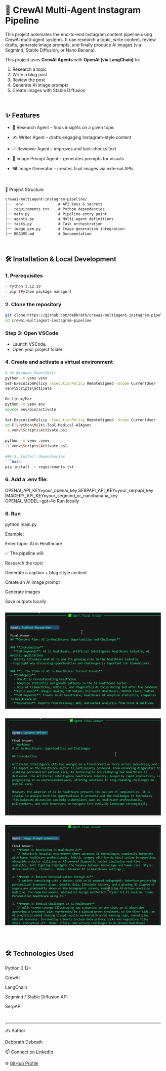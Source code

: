 # 🧠 CrewAI Multi-Agent Instagram Pipeline 

This project automates the end-to-end Instagram content pipeline using CrewAI multi-agent systems.
It can research a topic, write content, review drafts, generate image prompts, and finally produce AI images (via Segmind, Stable Diffusion, or Nano Banana).

This project uses **CrewAI Agents** with **OpenAI (via LangChain)** to:
1. Research a topic
2. Write a blog post
3. Review the post
4. Generate AI image prompts
5. Create images with Stable Diffusion


<br/>

## ✨ Features

- 🧠 Research Agent – finds insights on a given topic

- ✍️ Writer Agent – drafts engaging Instagram-style content

- ✅ Reviewer Agent – improves and fact-checks text

- 🎨 Image Prompt Agent – generates prompts for visuals

- 🖼️ Image Generator – creates final images via external APIs


<br/>

📂 Project Structure

```
crewai-multiagent-instagram-pipeline/
│── .env                # API keys & secrets
│── requirements.txt    # Python dependencies
│── main.py             # Pipeline entry point
│── agents.py           # Multi-agent definitions
│── tasks.py            # Task orchestration
│── image_gen.py        # Image generation integration
│── README.md           # Documentation

```

<br/>

## 🛠 Installation & Local Development
### 1. Prerequisites
```bash
- Python 3.12.10
- pip (Python package manager)
```
### 2. Clone the repository

```bash
git clone https://github.com/debbrath/crewai-multiagent-instagram-pipeline.git
cd crewai-multiagent-instagram-pipeline
```
### Step 3: Open VSCode
- Launch VSCode.
- Open your project folder

### 4. Create and activate a virtual environment
```bash
# On Windows PowerShell
python -m venv venv
Set-ExecutionPolicy -ExecutionPolicy RemoteSigned -Scope CurrentUser
venv\Scripts\activate

On Linux/Mac
python -m venv env
source env/bin/activate

Set-ExecutionPolicy -ExecutionPolicy RemoteSigned -Scope CurrentUser
cd F:\Python\Multi-Tool-Medical-AIAgent
.\.venv\Scripts\Activate.ps1

python -m venv .venv
.\.venv\Scripts\Activate.ps1

### 5. Install dependencies
```bash
pip install -r requirements.txt
```
### 6. Add a .env file:

OPENAI_API_KEY=your_openai_key
SERPAPI_API_KEY=your_serpapi_key
IMAGERY_API_KEY=your_segmind_or_nanobanana_key
OPENAI_MODEL=gpt-4o
Run locally

### 6. Run 

python main.py

Example:

Enter topic: AI in Healthcare


✅ The pipeline will:

Research the topic

Generate a caption + blog-style content

Create an AI image prompt

Generate images

Save outputs locally

```
```
![Screenshot](https://github.com/debbrath/crewai-multiagent-instagram-pipeline/blob/main/image/1.png)
```

```
![Screenshot](https://github.com/debbrath/crewai-multiagent-instagram-pipeline/blob/main/image/2.png)
```

```
![Screenshot](https://github.com/debbrath/crewai-multiagent-instagram-pipeline/blob/main/image/3.png)
```

```
<br/>

## 🛠 Technologies Used

Python 3.12+

CrewAI

LangChain

Segmind / Stable Diffusion API

SerpAPI

<br/>

---

✍️ Author

Debbrath Debnath

📫 [Connect on LinkedIn](https://www.linkedin.com/in/debbrathdebnath/)

🌐 [GitHub Profile](https://github.com/debbrath) 




